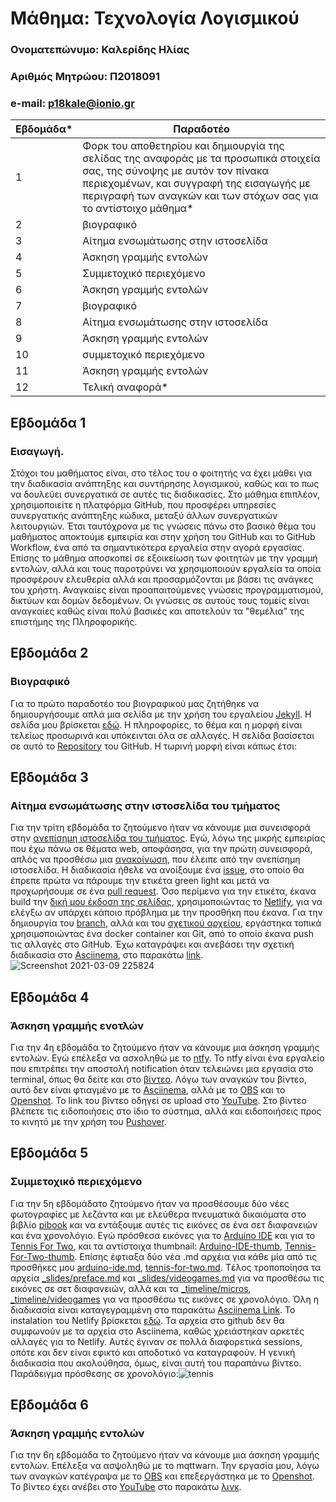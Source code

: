# Μάθημα: Τεχνολογία Λογισμικού

### Ονοματεπώνυμο: Καλερίδης Ηλίας
  
### Αριθμός Μητρώου: Π2018091

### e-mail: p18kale@ionio.gr


| Εβδομάδα* | Παραδοτέο |
| --- | --- |
| 1 | Φορκ του αποθετηρίου και δημιουργία της σελίδας της αναφοράς με τα προσωπικά στοιχεία σας, της σύνοψης με αυτόν τον πίνακα περιεχομένων, και συγγραφή της εισαγωγής με περιγραφή των αναγκών και των στόχων σας για το αντίστοιχο μάθημα* |
| 2 | βιογραφικό |
| 3 | Αίτημα ενσωμάτωσης στην ιστοσελίδα |
| 4 | Άσκηση γραμμής εντολών |
| 5 | Συμμετοχικό περιεχόμενο |
| 6 | Άσκηση γραμμής εντολών |
| 7 | βιογραφικό |
| 8 | Αίτημα ενσωμάτωσης στην ιστοσελίδα |
| 9 | Άσκηση γραμμής εντολών |
| 10 | συμμετοχικό περιεχόμενο |
| 11 | Άσκηση γραμμής εντολών |
| 12 | Τελική αναφορά* |


## Εβδομάδα 1

### Εισαγωγή.
Στόχοι του μαθήματος είναι, στο τέλος του ο φοιτητής να έχει μάθει για την διαδικασία ανάπτηξης και συντήρησης λογισμικού, καθώς και το πως να δουλεύει συνεργατικά σε αυτές τις διαδικασίες. Στο μάθημα επιπλέον, χρησιμοποιείτε η πλατφόρμα GitHub, που προσφέρει υπηρεσίες συνεργατικής ανάπτηξης κώδικα, μεταξύ άλλων συνεργατικών λειτουργιών. Έτσι ταυτόχρονα με τις γνώσεις πάνω στο βασικό θέμα του μαθήματος αποκτούμε εμπειρία και στην χρήση του GitHub και το GitHub Workflow, ένα από τα σημαντικότερα εργαλεία στην αγορά εργασίας. Επίσης το μάθημα αποσκοπεί σε εξοικείωση των φοιτητών με την γραμμή εντολών, αλλά και τους παροτρύνει να χρησιμοποιούν εργαλεία τα οποία προσφέρουν ελευθερία αλλά και προσαρμόζονται με βάσει τις ανάγκες του χρήστη. Αναγκαίες είναι προαπαιτούμενες γνώσεις προγραμματισμού, δικτύων και δομών δεδομένων. Οι γνώσεις σε αυτούς τους τομείς είναι αναγκαίες καθώς είναι πολύ βασικές και αποτελούν τα "θεμέλια" της επιστήμης της Πληροφορικής.


## Εβδομάδα 2

### Βιογραφικό
Για το πρώτο παραδοτέο του βιογραφικού μας ζητήθηκε να δημιουργήσουμε απλά μια σελίδα με την χρήση του εργαλείου [Jekyll](https://jekyllrb.com/). Η σελίδα μου βρίσκεται [εδώ](https://elias2500.github.io/online-cv/). Η πληροφορίες, το θέμα και η μορφή είναι τελείως προσωρινά και υπόκεινται όλα σε αλλαγές. Η σελίδα βασίσεται σε αυτό το [Repository](https://github.com/elias2500/online-cv/tree/gh-pages) του GitHub. Η τωρινή μορφή είναι κάπως έτσι:

## Εβδομάδα 3

### Αίτημα ενσωμάτωσης στην ιστοσελίδα του τμήματος
Για την τρίτη εβδομάδα το ζητούμενο ήταν να κάνουμε μια συνεισφορά στην [ανεπίσημη ιστοσελίδα του τμήματος](https://epic-hamilton-da9ac8.netlify.app/). Εγώ, λόγω της μικρής εμπειρίας που έχω πάνω σε θέματα web, αποφάσησα, για την πρώτη συνεισφορά, απλός να προσθέσω μια [ανακοίνωση](https://epic-hamilton-da9ac8.netlify.app/posts/2021/02/19/ekdilosi-provolis-kai-enimerosis-sto-plaisio-tou-ergou-trumpet/), που έλειπε από την ανεπίσημη ιστοσελίδα. Η διαδικασία ήθελε να ανοίξουμε ένα [issue](https://github.com/ioniodi/sitegr/issues/119), στο οποίο θα έπρεπε πρώτα να πάρουμε την ετικέτα green light και μετά να προχωρήσουμε σε ένα [pull request](https://github.com/ioniodi/sitegr/pull/143). Όσο περίμενα για την ετικέτα, έκανα build την [δική μου έκδοση της σελίδας](https://amazing-brattain-89cab3.netlify.app/), χρησιμοποιώντας το [Netlify](https://www.netlify.com/), για να ελέγξω αν υπάρχει κάποιο πρόβλημα με την προσθήκη που έκανα. Για την δημιουργία του [branch](https://github.com/elias2500/sitegr/tree/demo-branch), αλλά και του [σχετικού αρχείου](https://github.com/elias2500/sitegr/blob/demo-branch/all_collections/_posts/2021-02-19-ekdilosi-provolis-kai-enimerosis-sto-plaisio-tou-ergou-TRUMPET.md), εργάστηκα τοπικά χρησιμοποιώντας ένα docker container και Git, από το οποίο έκανα push τις αλλαγές στο GitHub. Έχω καταγράψει και ανεβάσει την σχετική διαδικασία στο [Asciinema](https://asciinema.org/), στο παρακάτω [link](https://asciinema.org/a/397278).![Screenshot 2021-03-09 225824](https://user-images.githubusercontent.com/44614923/110537169-fee59380-812a-11eb-8954-d4d8409d5197.png)

## Εβδομάδα 4

### Άσκηση γραμμής ενοτλών
Για την 4η εβδομάδα το ζητούμενο ήταν να κάνουμε μια άσκηση γραμμής εντολών. Εγώ επέλεξα να ασxοληθώ με το [ntfy](https://github.com/dschep/ntfy). Το ntfy είναι ένα εργαλείο που επιτρέπει την αποστολή notification όταν τελειώνει μια εργασία στο terminal, όπως θα δείτε και στο [βίντεο](https://www.youtube.com/watch?v=fNVhC6bTTB8). Λόγω των αναγκών του βίντεο, αυτό δεν είναι φτιαγμένο με το [Asciinema](https://github.com/dschep/ntfy), αλλά με το [OBS](https://obsproject.com/) και το [Openshot](https://www.openshot.org/). To link του βίντεο οδηγεί σε upload στο [YouTube](https://www.youtube.com/). Στο βίντεο βλέπετε τις ειδοποιήσεις στο ίδιο το σύστημα, αλλά και ειδοποιήσεις προς το κινητό με την χρήση του [Pushover](https://pushover.net/).

## Εβδομάδα 5

### Συμμετοχικό περιεχόμενο
Για την 5η εβδομάδατο ζητούμενο ήταν να προσθέσουμε δύο νέες φωτογραφίες με λεζάντα και με ελεύθερα πνευματικά δικαιόματα στο βιβλίο [pibook](https://github.com/pibook) και να εντάξουμε αυτές τις εικόνες σε ένα σετ διαφανειών και ένα χρονολόγιο. Εγώ πρόσθεσα εικόνες για το [Arduino IDE](https://github.com/elias2500/images/blob/f77858b48b92c4cc160d1367f3f68a0872182dcf/arduino-ide.png) και για το [Tennis For Two](https://github.com/elias2500/images/blob/f77858b48b92c4cc160d1367f3f68a0872182dcf/tennis-for-two.jpg), και τα αντίστοιχα thumbnail: [Arduino-IDE-thumb](https://github.com/elias2500/images/blob/f77858b48b92c4cc160d1367f3f68a0872182dcf/arduino-ide-thumb.png), [Tennis-For-Two-thumb](https://github.com/elias2500/images/blob/f77858b48b92c4cc160d1367f3f68a0872182dcf/tennis-for-two-thumb.jpg). Επίσης έφτιαξα δύο νέα .md αρχέια για κάθε μία από τις προσθήκες μου [arduino-ide.md](https://github.com/elias2500/_gallery/blob/c66ffe4fce304f08b647a52616c9e5aecaad135f/arduino-ide.md), [tennis-for-two.md](https://github.com/elias2500/_gallery/blob/c66ffe4fce304f08b647a52616c9e5aecaad135f/tennis-for-two.md). Tέλος τροποποίησα τα αρχεία [_slides/preface.md](https://github.com/elias2500/site/blob/master/_slides/preface.md) και [_slides/videogames.md](https://github.com/elias2500/site/blob/master/_slides/videogames.md) για να προσθέσω τις εικόνες σε σετ διαφανειών, αλλά και τα [_timeline/micros](https://github.com/elias2500/site/blob/master/_timeline/micros.md), [_timeline/videogames](https://github.com/elias2500/site/blob/master/_timeline/videogames.md) για να προσθέσω τις εικόνες σε χρονολόγιο. Όλη η διαδικασία είναι καταγεγραμμένη στο παρακάτω [Asciinema Link](https://asciinema.org/a/401042). To instalation του Netlify βρίσκεται [εδώ](https://inspiring-aryabhata-899640.netlify.app/). Τα αρχεία στο github δεν θα συμφωνούν με τα αρχεία στο Asciinema, καθώς χρειάστηκαν αρκετές αλλαγές για το Netlify. Αυτές έγιναν σε πολλά διαφορετικά sessions, οπότε και δεν είναι εφικτό και αποδοτικό να καταγραφούν. Η γενική διαδικασία που ακολούθησα, όμως, είναι αυτή του παραπάνω βίντεο. Παράδειγμα πρόσθεσης σε χρονολόγιο:![tennis](https://user-images.githubusercontent.com/44614923/112877315-48445580-90cf-11eb-9ece-52b29daa69b0.png)


## Eβδομάδα 6

### Άσκηση γραμμής εντολών
Για την 6η εβδομάδα το ζητούμενο ήταν να κάνουμε μια άσκηση γραμμής εντολών. Επέλεξα να ασψοληθώ με το mqttwarn. Την εργασία μου, λόγω των αναγκών κατέγραψα με το [OBS](https://obsproject.com/) και επεξεργάστηκα με το [Openshot](https://www.openshot.org/). Το βίντεο έχει ανέβει στο [YouTube](https://www.youtube.com/) στο παρακάτω [λινκ](https://www.youtube.com/watch?v=sRq9zGL1MUY).
